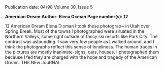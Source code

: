 Publication date: 04/98
Volume 30, Issue 5

**American Dream**
**Author: Elena Oxman**
**Page number(s): 12**

12 
American Dream 
Elena O xman 
I took these photograp~ in Utah over Spring Break. Most of the towns I photographed were siruated in 
the Northern Valleys, some right outside of fancy ski resorts like Park City. The contrast was astounding. I 
saw very few people as I walked around, and I think the photographs reflect this sense of loneliness. The 
human traces in the pictures are mostly inanimate-signs, cars, houses. I photographed them because I fed 
they are charged with the hope and tragedy of the American Dream. 
TH£ NEw JouRNAL